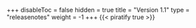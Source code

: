 +++
disableToc = false
hidden = true
title = "Version 1.1"
type = "releasenotes"
weight = -1
+++
{{< piratify true >}}
